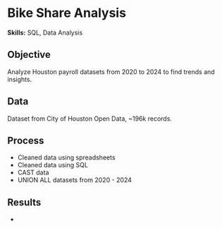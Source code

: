 # Bike Share Analysis

**Skills:** SQL, Data Analysis

## Objective
Analyze Houston payroll datasets from 2020 to 2024 to find trends and insights.

## Data
Dataset from City of Houston Open Data, ~196k records.

## Process
- Cleaned data using spreadsheets
- Cleaned data using SQL
- CAST data 
- UNION ALL datasets from 2020 - 2024

## Results
-
